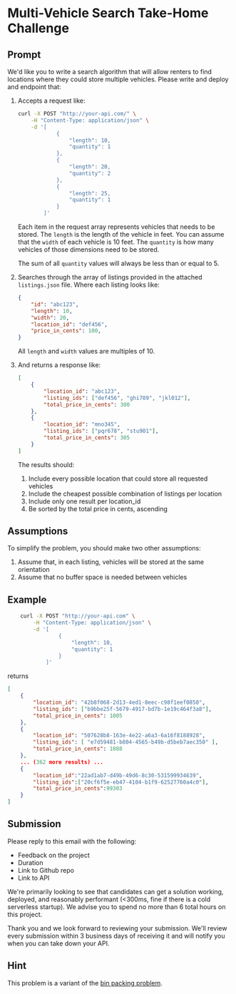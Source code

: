 # Multi-Vehicle Search Take-Home Challenge

## Prompt
We'd like you to write a search algorithm that will allow renters to find locations where they could store multiple vehicles. Please write and deploy and endpoint that:

1. Accepts a request like:
    ```bash
    curl -X POST "http://your-api.com/" \
        -H "Content-Type: application/json" \
        -d '[
                {
                    "length": 10,
                    "quantity": 1
                },
                {
                    "length": 20,
                    "quantity": 2
                },
                {
                    "length": 25,
                    "quantity": 1
                }
            ]'
    ```
    Each item in the request array represents vehicles that needs to be stored. The `length` is the length of the vehicle in feet. You can assume that the `width` of each vehicle is 10 feet. The `quantity` is how many vehicles of those dimensions need to be stored. 

    The sum of all `quantity` values will always be less than or equal to 5.

1. Searches through the array of listings provided in the attached `listings.json` file. Where each listing looks like:
    ```json
    {
        "id": "abc123",
        "length": 10,
        "width": 20,
        "location_id": "def456",
        "price_in_cents": 100,
    }
    ```

    All `length` and `width` values are multiples of 10.

1. And returns a response like:
    ```json
    [
        {
            "location_id": "abc123",
            "listing_ids": ["def456", "ghi789", "jkl012"],
            "total_price_in_cents": 300
        },
        {
            "location_id": "mno345",
            "listing_ids": ["pqr678", "stu901"],
            "total_price_in_cents": 305
        }
    ]
    ```
    The results should:
    1. Include every possible location that could store all requested vehicles
    1. Include the cheapest possible combination of listings per location
    1. Include only one result per location_id
    1. Be sorted by the total price in cents, ascending

## Assumptions
To simplify the problem, you should make two other assumptions:
1. Assume that, in each listing, vehicles will be stored at the same orientation
1. Assume that no buffer space is needed between vehicles

## Example
```bash
    curl -X POST "http://your-api.com" \
        -H "Content-Type: application/json" \
        -d '[
                {
                    "length": 10,
                    "quantity": 1
                }
            ]'
```

returns
```json
[
    {
        "location_id": "42b8f068-2d13-4ed1-8eec-c98f1eef0850",
        "listing_ids": ["b9bbe25f-5679-4917-bd7b-1e19c464f3a8"],
        "total_price_in_cents": 1005
    },
    {
        "location_id": "507628b8-163e-4e22-a6a3-6a16f8188928",
        "listing_ids": [ "e7d59481-b804-4565-b49b-d5beb7aec350" ],
        "total_price_in_cents": 1088
    }, 
    ... (362 more results) ...
    {
        "location_id":"22ad1ab7-d49b-49d6-8c30-531599934639",
        "listing_ids":["20cf6f5e-eb47-4104-b1f9-62527760a4c0"],
        "total_price_in_cents":99303
    }
]
```

## Submission
Please reply to this email with the following:

- Feedback on the project
- Duration
- Link to Github repo
- Link to API

We're primarily looking to see that candidates can get a solution working, deployed, and reasonably performant (<300ms, fine if there is a cold serverless startup). We advise you to spend no more than 6 total hours on this project.

Thank you and we look forward to reviewing your submission. We'll review every submission within 3 business days of receiving it and will notify you when you can take down your API.

## Hint

This problem is a variant of the [bin packing problem](https://en.wikipedia.org/wiki/Bin_packing_problem).
